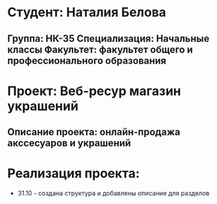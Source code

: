# Студент: Наталия Белова
Группа: НК-35
Специализация: Начальные классы
Факультет: факультет общего и профессионального образования
---
# Проект: Веб-ресур магазин украшений
Описание проекта: онлайн-продажа акссесуаров и украшений
---
# Реализация проекта:
- 31.10 - создана структура и добавлены описание для разделов